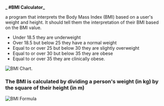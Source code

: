 **_ #BMI Calculator_**

a program that interprets the Body Mass Index (BMI) based on a user's weight and height.
It should tell them the interpretation of their BMI based on the BMI value.
*	Under 18.5 they are underweight
*	Over 18.5 but below 25 they have a normal weight
*	Equal to or over 25 but below 30 they are slightly overweight
*	Equal to or over 30 but below 35 they are obese
*	Equal to or over 35 they are clinically obese.

  ![BMI Chart.](https://www.healthequalsfreedom.com/wp-content/uploads/2019/03/BMI-Chart.gif)

### The BMI is calculated by dividing a person's weight (in kg) by the square of their height (in m)
![BMI Formula](https://www.thecalculatorsite.com/images/health/bmi-formula.png?ezimgfmt=ng%3Awebp%2Fngcb28%2Frs%3Adevice%2Frscb28-1)
